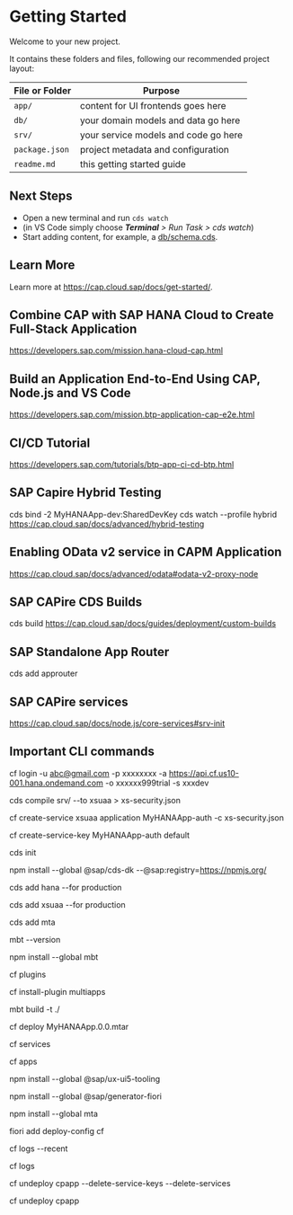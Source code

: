 # Getting Started

Welcome to your new project.

It contains these folders and files, following our recommended project layout:

File or Folder | Purpose
---------|----------
`app/` | content for UI frontends goes here
`db/` | your domain models and data go here
`srv/` | your service models and code go here
`package.json` | project metadata and configuration
`readme.md` | this getting started guide


## Next Steps

- Open a new terminal and run `cds watch` 
- (in VS Code simply choose _**Terminal** > Run Task > cds watch_)
- Start adding content, for example, a [db/schema.cds](db/schema.cds).


## Learn More
Learn more at https://cap.cloud.sap/docs/get-started/.

## Combine CAP with SAP HANA Cloud to Create Full-Stack Application
https://developers.sap.com/mission.hana-cloud-cap.html

## Build an Application End-to-End Using CAP, Node.js and VS Code
https://developers.sap.com/mission.btp-application-cap-e2e.html

## CI/CD Tutorial
https://developers.sap.com/tutorials/btp-app-ci-cd-btp.html

## SAP Capire Hybrid Testing
cds bind -2 MyHANAApp-dev:SharedDevKey
cds watch --profile hybrid
https://cap.cloud.sap/docs/advanced/hybrid-testing

## Enabling OData v2 service in CAPM Application
https://cap.cloud.sap/docs/advanced/odata#odata-v2-proxy-node

## SAP CAPire CDS Builds
cds build
https://cap.cloud.sap/docs/guides/deployment/custom-builds

## SAP Standalone App Router
cds add approuter

## SAP CAPire services
https://cap.cloud.sap/docs/node.js/core-services#srv-init

## Important CLI commands
cf login -u abc@gmail.com -p xxxxxxxx -a https://api.cf.us10-001.hana.ondemand.com -o xxxxxx999trial -s xxxdev

cds compile srv/ --to xsuaa > xs-security.json

cf create-service xsuaa application MyHANAApp-auth -c xs-security.json

cf create-service-key MyHANAApp-auth default  

cds init

npm install --global @sap/cds-dk --@sap:registry=https://npmjs.org/

cds add hana --for production

cds add xsuaa --for production

cds add mta

mbt --version

npm install --global mbt

cf plugins

cf install-plugin multiapps

mbt build -t ./

cf deploy MyHANAApp.0.0.mtar

cf services

cf apps

npm install --global @sap/ux-ui5-tooling

npm install --global @sap/generator-fiori

npm install --global mta

fiori add deploy-config cf

cf logs --recent <appname>

cf logs <appname>

cf undeploy cpapp --delete-service-keys --delete-services

cf undeploy cpapp








